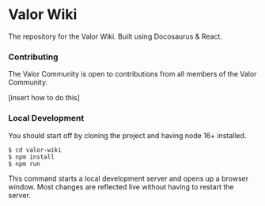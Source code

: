 # Valor Wiki

The repository for the Valor Wiki. Built using Docosaurus & React.

### Contributing

The Valor Community is open to contributions from all members of the Valor Community.

[insert how to do this]

### Local Development

You should start off by cloning the project and having node 16+ installed.

```
$ cd valor-wiki
$ npm install
$ npm run 
```

This command starts a local development server and opens up a browser window. Most changes are reflected live without having to restart the server.
